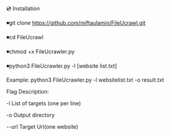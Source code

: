 💿 Installation

◾git clone https://github.com/miftaulamin/FileUcrawl.git

◾cd FileUcrawl

◾chmod +x FileUcrawler.py

◾python3 FileUcrawler.py -l [website list.txt]

Example:  python3 FileUcrawler.py -l websitelist.txt -o result.txt

Flag	Description:

-l   List of targets (one per line)

-o   Output directory

--url  Target Url(one website)
